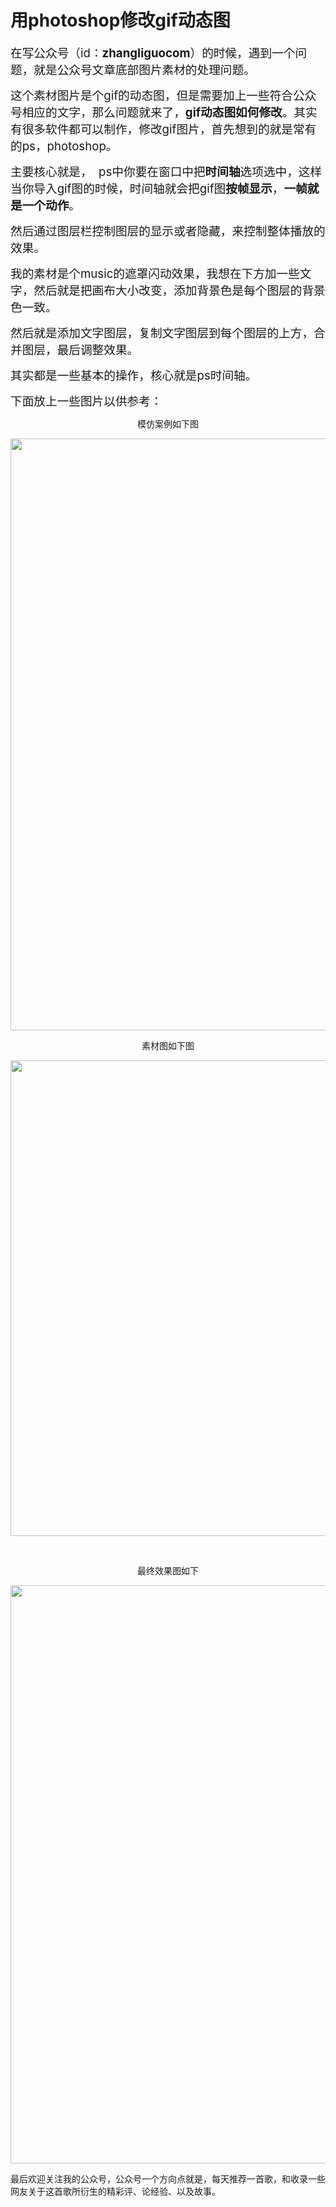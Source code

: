 # 用photoshop修改gif动态图

<span style="font-size: 14pt;">在写公众号（id：<strong>zhangliguocom</strong>）的时候，遇到一个问题，就是公众号文章底部图片素材的处理问题。</span>

<span style="font-size: 14pt;">这个素材图片是个gif的动态图，但是需要加上一些符合公众号相应的文字，那么问题就来了，<strong>gif动态图如何修改</strong>。其实有很多软件都可以制作，修改gif图片，首先想到的就是常有的ps，photoshop。</span>

<span style="font-size: 14pt;">主要核心就是，  ps中你要在窗口中把<strong>时间轴</strong>选项选中，这样当你导入gif图的时候，时间轴就会把gif图<strong>按帧显示</strong>，<strong>一帧就是一个动作</strong>。</span>

<span style="font-size: 14pt;">然后通过图层栏控制图层的显示或者隐藏，来控制整体播放的效果。</span>

<span style="font-size: 14pt;">我的素材是个music的遮罩闪动效果，我想在下方加一些文字，然后就是把画布大小改变，添加背景色是每个图层的背景色一致。</span>

<span style="font-size: 14pt;">然后就是添加文字图层，复制文字图层到每个图层的上方，合并图层，最后调整效果。</span>

<span style="font-size: 14pt;">其实都是一些基本的操作，核心就是ps时间轴。</span>

<span style="font-size: 14pt;">下面放上一些图片以供参考：</span>

<p style="text-align: center;">
  模仿案例如下图
</p>

<img loading="lazy" class="aligncenter size-full wp-image-361" src="http://www.zhangliguo.com/wp-content/uploads/2018/07/QQ截图20180712002706.png" alt="" width="1637" height="947" /> 

<p style="text-align: center;">
  素材图如下图
</p>

<img loading="lazy" class="aligncenter size-full wp-image-360" src="http://www.zhangliguo.com/wp-content/uploads/2018/07/QQ截图20180710223731.png" alt="" width="1362" height="761" /> 

&nbsp;

<p style="text-align: center;">
  最终效果图如下
</p>

<img loading="lazy" class="aligncenter size-full wp-image-362" src="http://www.zhangliguo.com/wp-content/uploads/2018/07/tenor2.gif" alt="" width="640" height="925" /> 

最后欢迎关注我的公众号，公众号一个方向点就是，每天推荐一首歌，和收录一些网友关于这首歌所衍生的精彩评、论经验、以及故事。

